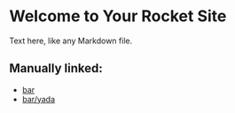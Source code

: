 # Welcome to Your Rocket Site

Text here, like any Markdown file.

## Manually linked:

- [bar](/bar)
- [bar/yada](/bar/yada)